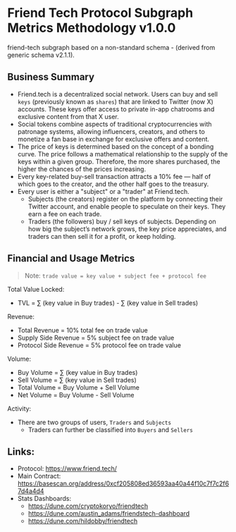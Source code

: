 # Friend Tech Protocol Subgraph Metrics Methodology v1.0.0

friend-tech subgraph based on a non-standard schema - (derived from generic schema v2.1.1).

## Business Summary

- Friend.tech is a decentralized social network. Users can buy and sell `keys` (previously known as `shares`) that are linked to Twitter (now X) accounts. These keys offer access to private in-app chatrooms and exclusive content from that X user.
- Social tokens combine aspects of traditional cryptocurrencies with patronage systems, allowing influencers, creators, and others to monetize a fan base in exchange for exclusive offers and content.
- The price of keys is determined based on the concept of a bonding curve. The price follows a mathematical relationship to the supply of the keys within a given group. Therefore, the more shares purchased, the higher the chances of the prices increasing.
- Every key-related buy-sell transaction attracts a 10% fee — half of which goes to the creator, and the other half goes to the treasury.
- Every user is either a "subject" or a "trader" at Friend.tech.
  - Subjects (the creators) register on the platform by connecting their Twitter account, and enable people to speculate on their keys. They earn a fee on each trade.
  - Traders (the followers) buy / sell keys of subjects. Depending on how big the subject’s network grows, the key price appreciates, and traders can then sell it for a profit, or keep holding.

## Financial and Usage Metrics

> Note: `trade value = key value + subject fee + protocol fee`

Total Value Locked:

- TVL = ∑ (key value in Buy trades) - ∑ (key value in Sell trades)

Revenue:

- Total Revenue = 10% total fee on trade value
- Supply Side Revenue = 5% subject fee on trade value
- Protocol Side Revenue = 5% protocol fee on trade value

Volume:

- Buy Volume = ∑ (key value in Buy trades)
- Sell Volume = ∑ (key value in Sell trades)
- Total Volume = Buy Volume + Sell Volume
- Net Volume = Buy Volume - Sell Volume

Activity:

- There are two groups of users, `Traders` and `Subjects`
  - Traders can further be classified into `Buyers` and `Sellers`

## Links:

- Protocol: https://www.friend.tech/
- Main Contract: https://basescan.org/address/0xcf205808ed36593aa40a44f10c7f7c2f67d4a4d4
- Stats Dashboards:
  - https://dune.com/cryptokoryo/friendtech
  - https://dune.com/austin_adams/friendstech-dashboard
  - https://dune.com/hildobby/friendtech
